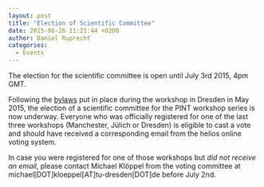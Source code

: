 ```yaml
---
layout: post
title: "Election of Scientific Committee"
date: 2015-06-26 11:21:44 +0200
author: Daniel Ruprecht
categories:
  - Events
---
```


The election for the scientific committee is open until July 3rd 2015, 4pm GMT.

<!--more-->
Following the [bylaws](/events/bylaws.html) put in place during the workshop in Dresden in May 2015, the election of a scientific committee for the PINT workshop series is now underway. Everyone who was officially registered for one of the last three workshops (Manchester, Jülich or Dresden) is eligible to cast a vote and should have received a corresponding email from the helios online voting system.

In case you were registered for one of those workshops but *did not receive an email*, please contact Michael Klöppel from the voting committee at michael[DOT]kloeppel[AT]tu-dresden[DOT]de before July 2nd.